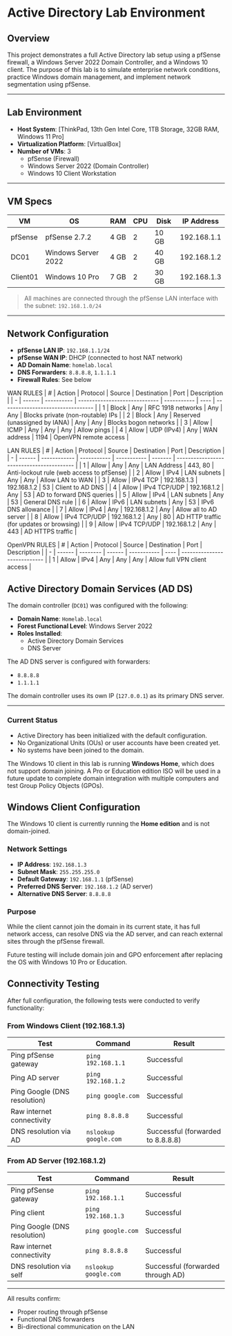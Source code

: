# Active Directory Lab Environment

## Overview

This project demonstrates a full Active Directory lab setup using a pfSense firewall, a Windows Server 2022 Domain Controller, and a Windows 10 client. The purpose of this lab is to simulate enterprise network conditions, practice Windows domain management, and implement network segmentation using pfSense.

---

## Lab Environment

- **Host System**: [ThinkPad, 13th Gen Intel Core, 1TB Storage, 32GB RAM, Windows 11 Pro]
- **Virtualization Platform**: [VirtualBox]
- **Number of VMs**: 3
  - pfSense (Firewall)
  - Windows Server 2022 (Domain Controller)
  - Windows 10 Client Workstation

---

## VM Specs

| VM            | OS                 | RAM   | CPU | Disk   | IP Address     |
|---------------|--------------------|-------|-----|--------|----------------|
| pfSense       | pfSense 2.7.2      | 4 GB  | 2   | 10 GB  | 192.168.1.1    |
| DC01          | Windows Server 2022| 4 GB  | 2   | 40 GB  | 192.168.1.2    |
| Client01      | Windows 10 Pro     | 7 GB  | 2   | 30 GB  | 192.168.1.3    |

> All machines are connected through the pfSense LAN interface with the subnet: `192.168.1.0/24`

---

## Network Configuration

- **pfSense LAN IP**: `192.168.1.1/24`
- **pfSense WAN IP**: DHCP (connected to host NAT network)
- **AD Domain Name**: `homelab.local`
- **DNS Forwarders**: `8.8.8.8`, `1.1.1.1`
- **Firewall Rules**: See below
  
WAN RULES
| # | Action | Protocol   | Source                        | Destination | Port | Description                       |
| - | ------ | ---------- | ----------------------------- | ----------- | ---- | --------------------------------- |
| 1 | Block  | Any        | RFC 1918 networks             | Any         | Any  | Blocks private (non-routable) IPs |
| 2 | Block  | Any        | Reserved (unassigned by IANA) | Any         | Any  | Blocks bogon networks             |
| 3 | Allow  | ICMP       | Any                           | Any         | Any  | Allow pings                       |
| 4 | Allow  | UDP (IPv4) | Any                           | WAN address | 1194 | OpenVPN remote access             |


LAN RULES
| # | Action | Protocol     | Source      | Destination | Port    | Description                               |
| - | ------ | ------------ | ----------- | ----------- | ------- | ----------------------------------------- |
| 1 | Allow  | Any          | Any         | LAN Address | 443, 80 | Anti-lockout rule (web access to pfSense) |
| 2 | Allow  | IPv4         | LAN subnets | Any         | Any     | Allow LAN to WAN                          |
| 3 | Allow  | IPv4 TCP     | 192.168.1.3 | 192.168.1.2 | 53      | Client to AD DNS                          |
| 4 | Allow  | IPv4 TCP/UDP | 192.168.1.2 | Any         | 53      | AD to forward DNS queries                 |
| 5 | Allow  | IPv4         | LAN subnets | Any         | 53      | General DNS rule                          |
| 6 | Allow  | IPv6         | LAN subnets | Any         | 53      | IPv6 DNS allowance                        |
| 7 | Allow  | IPv4         | Any         | 192.168.1.2 | Any     | Allow all to AD server                    |
| 8 | Allow  | IPv4 TCP/UDP | 192.168.1.2 | Any         | 80      | AD HTTP traffic (for updates or browsing) |
| 9 | Allow  | IPv4 TCP/UDP | 192.168.1.2 | Any         | 443     | AD HTTPS traffic                          |

OpenVPN RULES
| # | Action | Protocol | Source | Destination | Port | Description                  |
| - | ------ | -------- | ------ | ----------- | ---- | ---------------------------- |
| 1 | Allow  | IPv4     | Any    | Any         | Any  | Allow full VPN client access |

## Active Directory Domain Services (AD DS)

The domain controller (`DC01`) was configured with the following:

- **Domain Name**: `Homelab.local`
- **Forest Functional Level**: Windows Server 2022
- **Roles Installed**:
  - Active Directory Domain Services
  - DNS Server

The AD DNS server is configured with forwarders:
- `8.8.8.8`
- `1.1.1.1`

The domain controller uses its own IP (`127.0.0.1`) as its primary DNS server.

---

### Current Status

- Active Directory has been initialized with the default configuration.
- No Organizational Units (OUs) or user accounts have been created yet.
- No systems have been joined to the domain.

The Windows 10 client in this lab is running **Windows Home**, which does not support domain joining. A Pro or Education edition ISO will be used in a future update to complete domain integration with multiple computers and test Group Policy Objects (GPOs).

## Windows Client Configuration

The Windows 10 client is currently running the **Home edition** and is not domain-joined.

### Network Settings

- **IP Address**: `192.168.1.3`
- **Subnet Mask**: `255.255.255.0`
- **Default Gateway**: `192.168.1.1` (pfSense)
- **Preferred DNS Server**: `192.168.1.2` (AD server)
- **Alternative DNS Server**: `8.8.8.8`

### Purpose

While the client cannot join the domain in its current state, it has full network access, can resolve DNS via the AD server, and can reach external sites through the pfSense firewall.

Future testing will include domain join and GPO enforcement after replacing the OS with Windows 10 Pro or Education.

## Connectivity Testing

After full configuration, the following tests were conducted to verify functionality:

### From Windows Client (192.168.1.3)

| Test                          | Command                    | Result                        |
|-------------------------------|----------------------------|-------------------------------|
| Ping pfSense gateway          | `ping 192.168.1.1`         | Successful                    |
| Ping AD server                | `ping 192.168.1.2`         | Successful                    |
| Ping Google (DNS resolution)  | `ping google.com`          | Successful                    |
| Raw internet connectivity     | `ping 8.8.8.8`              | Successful                    |
| DNS resolution via AD         | `nslookup google.com`      | Successful (forwarded to 8.8.8.8) |

### From AD Server (192.168.1.2)

| Test                          | Command                    | Result                        |
|-------------------------------|----------------------------|-------------------------------|
| Ping pfSense gateway          | `ping 192.168.1.1`         | Successful                    |
| Ping client                   | `ping 192.168.1.3`         | Successful                    |
| Ping Google (DNS resolution)  | `ping google.com`          | Successful                    |
| Raw internet connectivity     | `ping 8.8.8.8`              | Successful                    |
| DNS resolution via self       | `nslookup google.com`      | Successful (forwarded through AD) |

---

All results confirm:
- Proper routing through pfSense
- Functional DNS forwarders
- Bi-directional communication on the LAN
